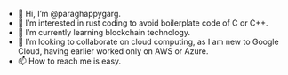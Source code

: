 - 👋 Hi, I’m @paraghappygarg.
- 👀 I’m interested in rust coding to avoid boilerplate code of C or C++.
- 🌱 I’m currently learning blockchain technology.
- 💞️ I’m looking to collaborate on cloud computing, as I am new to Google Cloud, having earlier worked only on AWS or Azure.
- 📫 How to reach me is easy.

<!---
paraghappygarg/paraghappygarg is a ✨ special ✨ repository. Its `README.md` (this file) appears on my GitHub profile.
You can click the Preview link to take a look at my changes.
--->
